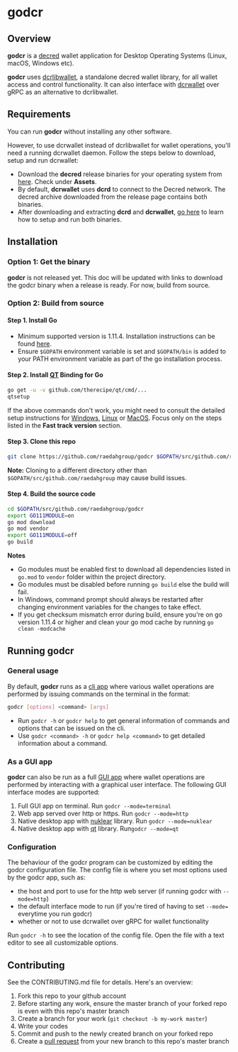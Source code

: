 # godcr

## Overview
**godcr** is a [decred](https://www.decred.org/) wallet application for Desktop Operating Systems (Linux, macOS, Windows etc).

**godcr** uses [dcrlibwallet](https://github.com/raedahgroup/dcrlibwallet/tree/dcrlibwallet-wip), a standalone decred wallet library, for all wallet access and control functionality.
It can also interface with [dcrwallet](https://github.com/decred/dcrwallet) over gRPC as an alternative to dcrlibwallet.

## Requirements
You can run **godcr** without installing any other software.

However, to use dcrwallet instead of dcrlibwallet for wallet operations, you'll need a running dcrwallet daemon.
Follow the steps below to download, setup and run dcrwallet:

* Download the **decred** release binaries for your operating system from [here](https://github.com/decred/decred-binaries/releases). Check under **Assets**.
* By default, **dcrwallet** uses **dcrd** to connect to the Decred network. The decred archive downloaded from the release page contains both binaries.
* After downloading and extracting **dcrd** and **dcrwallet**, [go here](https://docs.decred.org/wallets/cli/cli-installation/) to learn how to setup and run both binaries.

## Installation

### Option 1: Get the binary
**godcr** is not released yet. This doc will be updated with links to download the godcr binary when a release is ready. For now, build from source.

### Option 2: Build from source

#### Step 1. Install Go
* Minimum supported version is 1.11.4. Installation instructions can be found [here](https://golang.org/doc/install).
* Ensure `$GOPATH` environment variable is set and `$GOPATH/bin` is added to your PATH environment variable as part of the go installation process.

#### Step 2. Install [QT](https://en.wikipedia.org/wiki/Qt_(software)) Binding for Go 
```bash
go get -u -v github.com/therecipe/qt/cmd/...
qtsetup
```
If the above commands don't work, you might need to consult the detailed setup instructions for [Windows](https://github.com/therecipe/qt/wiki/Installation-on-Windows), [Linux](https://github.com/therecipe/qt/wiki/Installation-on-Linux) or [MacOS](https://github.com/therecipe/qt/wiki/Installation-on-macOS). Focus only on the steps listed in the **Fast track version** section.

#### Step 3. Clone this repo
```bash
git clone https://github.com/raedahgroup/godcr $GOPATH/src/github.com/raedahgroup/godcr
```
**Note:** Cloning to a different directory other than `$GOPATH/src/github.com/raedahgroup` may cause build issues.

#### Step 4. Build the source code
```bash
cd $GOPATH/src/github.com/raedahgroup/godcr
export GO111MODULE=on
go mod download
go mod vendor
export GO111MODULE=off
go build
```
**Notes**
- Go modules must be enabled first to download all dependencies listed in `go.mod` to `vendor` folder within the project directory.
- Go modules must be disabled before running `go build` else the build will fail.
- In Windows, command prompt should always be restarted after changing environment variables for the changes to take effect.
- If you get checksum mismatch error during build, ensure you're on go version 1.11.4 or higher and clean your go mod cache by running `go clean -modcache`

## Running godcr
### General usage
By default, **godcr** runs as a [cli app](https://en.wikipedia.org/wiki/Command-line_interface) where various wallet operations are performed by issuing commands on the terminal in the format:
```bash
godcr [options] <command> [args]
```
- Run `godcr -h` or `godcr help` to get general information of commands and options that can be issued on the cli.
- Use `godcr <command> -h` or   `godcr help <command>` to get detailed information about a command.

### As a GUI app
**godcr** can also be run as a full [GUI app](https://en.wikipedia.org/wiki/Graphical_user_interface) where wallet operations are performed by interacting with a graphical user interface.
The following GUI interface modes are supported:
1. Full GUI app on terminal.
Run `godcr --mode=terminal`
2. Web app served over http or https.
Run `godcr --mode=http`
3. Native desktop app with [nuklear](https://github.com/aarzilli/nucular) library.
Run `godcr --mode=nuklear`
4. Native desktop app with [qt](https://github.com/therecipe/qt) library.
Run`godcr --mode=qt`

### Configuration
The behaviour of the godcr program can be customized by editing the godcr configuration file.
The config file is where you set most options used by the godcr app, such as:
- the host and port to use for the http web server (if running godcr with `--mode=http`)
- the default interface mode to run (if you're tired of having to set `--mode=` everytime you run godcr)
- whether or not to use dcrwallet over gRPC for wallet functionality

Run `godcr -h` to see the location of the config file. Open the file with a text editor to see all customizable options.

## Contributing 

See the CONTRIBUTING.md file for details. Here's an overview:

1. Fork this repo to your github account
2. Before starting any work, ensure the master branch of your forked repo is even with this repo's master branch
2. Create a branch for your work (`git checkout -b my-work master`)
3. Write your codes
4. Commit and push to the newly created branch on your forked repo
5. Create a [pull request](https://github.com/raedahgroup/godcr/pulls) from your new branch to this repo's master branch
